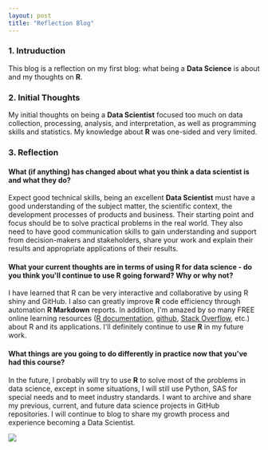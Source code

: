 ```yaml
---
layout: post
title: "Reflection Blog"
---
```


### 1. Intruduction        

This blog is a reflection on my first blog: what being a **Data Science** is about and my thoughts on **R**.      

### 2. Initial Thoughts       

My initial thoughts on being a **Data Scientist** focused too much on data collection, processing, analysis, and interpretation, as well as programming skills and statistics. My knowledge about **R** was one-sided and very limited.     

### 3. Reflection          

#### What (if anything) has changed about what you think a data scientist is and what they do?    
Expect good technical skills, being an excellent **Data Scientist** must have a good understanding of the subject matter, the scientific context, the development processes of products and business. Their starting point and focus should be to solve practical problems in the real world. They also need to have good communication skills to gain understanding and support from decision-makers and stakeholders, share your work and explain their results and appropriate applications of their results.      

#### What your current thoughts are in terms of using R for data science - do you think you'll continue to use R going forward?  Why or why not?    
I have learned that R can be very interactive and collaborative by using R shiny and GitHub. I also can greatly improve **R** code efficiency through automation **R Markdown** reports. In addition, I'm amazed by so many FREE online learning resources ([R documentation](https://www.r-project.org/other-docs.html), [github](https://github.com/), [Stack Overflow](https://stackoverflow.com/), etc.) about R and its applications. I'll definitely continue to use **R** in my future work.    

#### What things are you going to do differently in practice now that you've had this course?          
In the future, I probably will try to use **R** to solve most of the problems in data science, except in some situations, I will still use Python, SAS for special needs and to meet industry standards. I want to archive and share my previous, current, and future data science projects in GitHub repositories. I will continue to blog to share my growth process and experience becoming a Data Scientist.    


![](https://raw.githubusercontent.com/Xingli-Ma/Xingli-Ma.github.io/master/images/dataScience.jpg)
